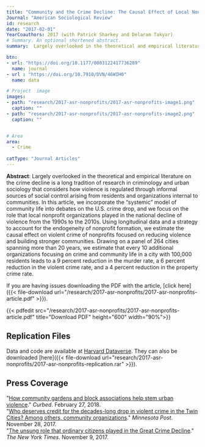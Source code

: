 ```yaml
---
title: "Community and the Crime Decline: The Causal Effect of Local Nonprofits on Violent Crime"
Journal: "American Sociological Review"
id: research
date: "2017-02-01"
YearCoauthors: 2017 (with Patrick Sharkey and Delaram Takyar)
# Summary. An optional shortened abstract.
summary:  Largely overlooked in the theoretical and empirical literature on the crime decline is a long tradition of research in criminology and urban sociology that considers how violence is regulated through informal sources of social control arising from residents and organizations internal to communities. In this article, we incorporate the “systemic” model of community life into debates on the U.S. crime drop, and we focus on the role that local nonprofit organizations played in the national decline of violence from the 1990s to the 2010s. Using longitudinal data and a strategy to account for the endogeneity of nonprofit formation, we estimate the causal effect on violent crime of nonprofits focused on reducing violence and building stronger communities. Drawing on a panel of 264 cities spanning more than 20 years, we estimate that every 10 additional organizations focusing on crime and community life in a city with 100,000 residents leads to a 9 percent reduction in the murder rate, a 6 percent reduction in the violent crime rate, and a 4 percent reduction in the property crime rate.

btn:
- url: "https://doi.org/10.1177/0003122417736289"
  name: journal
- url : "https://doi.org/10.7910/DVN/46WIH0"
  name: data 

# Project  image 
images:
- path: "research/2017-asr-nonprofits/2017-asr-nonprofits-image1.png"
  caption: ""
- path: "research/2017-asr-nonprofits/2017-asr-nonprofits-image2.png"
  caption: ""  


# Area
area: 
  - Crime
  
catType: "Journal Articles"
---
```

**Abstract**: Largely overlooked in the theoretical and empirical literature on the crime decline is a long tradition of research in criminology and urban sociology that considers how violence is regulated through informal sources of social control arising from residents and organizations internal to communities. In this article, we incorporate the “systemic” model of community life into debates on the U.S. crime drop, and we focus on the role that local nonprofit organizations played in the national decline of violence from the 1990s to the 2010s. Using longitudinal data and a strategy to account for the endogeneity of nonprofit formation, we estimate the causal effect on violent crime of nonprofits focused on reducing violence and building stronger communities. Drawing on a panel of 264 cities spanning more than 20 years, we estimate that every 10 additional organizations focusing on crime and community life in a city with 100,000 residents leads to a 9 percent reduction in the murder rate, a 6 percent reduction in the violent crime rate, and a 4 percent reduction in the property crime rate.

If you are having issues downloading the PDF with the article, [click here]({{< file-download url="/research/2017-asr-nonprofits/2017-asr-nonprofits-article.pdf" >}}).

{{< pdfedit src="/research/2017-asr-nonprofits/2017-asr-nonprofits-article.pdf" title="Download PDF" height="600" width="90%">}}

## Replication Files

Data and code are available at [Harvard Dataverse](https://doi.org/10.7910/DVN/46WIH0). They can also be downloaded [here]({{< file-download url="research/2017-asr-nonprofits/2017-asr-nonprofits-replication.rar" >}}).

## Press Coverage

"[How community gardens and block associations help stem urban violence](https://www.curbed.com/2018/2/27/17058094/chicago-crime-neighborhood-group-community)." *Curbed*. February 27, 2018.   
"[Who deserves credit for the decades-long drop in violent crime in the Twin Cities? Among others, community organizations](https://www.minnpost.com/politics-policy/2017/11/who-deserves-credit-decades-long-drop-violent-crime-twin-cities-among-others/)." *Minnesota Post*. November 28, 2017.  
"[The unsung role that ordinary citizens played in the Great Crime Decline](https://www.nytimes.com/2017/11/09/upshot/the-unsung-role-that-ordinary-citizens-played-in-the-great-crime-decline.html)." *The New York Times*. November 9, 2017.
